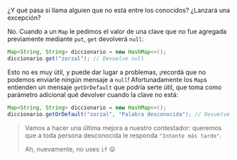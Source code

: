 ¿Y qué pasa si llama alguien que no está entre los conocidos? ¿Lanzará una excepción?

No. Cuando a un `Map` le pedimos el valor de una clave que no fue agregada previamente mediante `put`, `get` devolverá `null`:

```java
Map<String, String> diccionario = new HashMap<>();
diccionario.get("zorzal"); // Devuelve null
```

Esto no es muy útil, y puede dar lugar a problemas, ¡recordá que no podemos enviarle ningún mensaje a `null`! Afortunadamente los `Map`s entienden un mensaje `getOrDefault` que podría serte útil, que toma como parámetro adicional qué devolver cuando la clave no está: 

```java
Map<String, String> diccionario = new HashMap<>();
diccionario.getOrDefault("zorzal", "Palabra desconocida"); // Devuelve "Palabra desconocida"
```

> Vamos a hacer una última mejora a nuestro contestador: queremos que a toda persona desconocida le responda `"Intente más tarde"`. 
> 
> Ah, nuevamente, no uses `if` :stuck_out_tongue:


